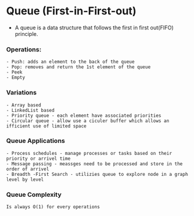 # Queue (First-in-First-out)

 - A queue is a data structure that follows the first in first out(FIFO) principle.

### Operations:
    - Push: adds an element to the back of the queue
    - Pop: removes and return the 1st element of the queue
    - Peek
    - Empty
### Variations
    - Array based   
    - LinkedList based 
    - Priority queue - each element have associated priorities
    - Circular queue - allow use a ciculer buffer which allows an ifficient use of limited space

### Queue Applications
    - Process schedules - manage processes or tasks based on their priority or arrivel time
    - Message passing - meassges need to be processed and store in the order of arrivel
    - Breadth -First Search - utilizies queue to explore node in a graph level by level

### Queue Complexity 
    Is always O(1) for every operations